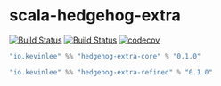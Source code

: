 # scala-hedgehog-extra

[![Build Status](https://github.com/Kevin-Lee/scala-hedgehog-extra/workflows/Build-All/badge.svg)](https://github.com/Kevin-Lee/scala-hedgehog-extra/actions?workflow=Build-All)
[![Build Status](https://github.com/Kevin-Lee/scala-hedgehog-extra/workflows/Release/badge.svg)](https://github.com/Kevin-Lee/scala-hedgehog-extra/actions?workflow=Release)
[![codecov](https://codecov.io/gh/Kevin-Lee/scala-hedgehog-extra/branch/main/graph/badge.svg?token=AxSbGPSGaC)](https://codecov.io/gh/Kevin-Lee/scala-hedgehog-extra)

```sbt
"io.kevinlee" %% "hedgehog-extra-core" % "0.1.0"
```

```sbt
"io.kevinlee" %% "hedgehog-extra-refined" % "0.1.0"
```
